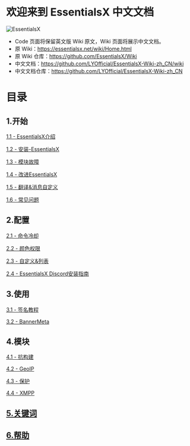 # 欢迎来到 EssentialsX 中文文档

![EssentialsX](https://github.com/LYOfficial/EssentialsX-Wiki-zh_CN/images/EssentialsX.png)

* Code 页面将保留英文版 Wiki 原文，Wiki 页面将展示中文文档。
* 原 Wiki：https://essentialsx.net/wiki/Home.html
* 原 Wiki 仓库：https://github.com/EssentialsX/Wiki
* 中文文档：https://github.com/LYOfficial/EssentialsX-Wiki-zh_CN/wiki
* 中文文档仓库：https://github.com/LYOfficial/EssentialsX-Wiki-zh_CN

# 目录

## 1.开始
[1.1 - EssentialsX介绍](https://github.com/LYOfficial/EssentialsX-Wiki-zh_CN/wiki/1.1---EssentialsX%E4%BB%8B%E7%BB%8D)

[1.2 - 安装-EssentialsX](https://github.com/LYOfficial/EssentialsX-Wiki-zh_CN/wiki/1.2---%E5%AE%89%E8%A3%85-EssentialsX)

[1.3 - 模块故障](https://github.com/LYOfficial/EssentialsX-Wiki-zh_CN/wiki/1.3---%E6%A8%A1%E5%9D%97%E6%95%85%E9%9A%9C)

[1.4 - 改进EssentialsX](https://github.com/LYOfficial/EssentialsX-Wiki-zh_CN/wiki/1.4---%E6%94%B9%E8%BF%9BEssentialsX)

[1.5 - 翻译&消息自定义](https://github.com/LYOfficial/EssentialsX-Wiki-zh_CN/wiki/1.5---%E7%BF%BB%E8%AF%91&%E6%B6%88%E6%81%AF%E8%87%AA%E5%AE%9A%E4%B9%89)

[1.6 - 常见问题](https://github.com/LYOfficial/EssentialsX-Wiki-zh_CN/wiki/1.6---%E5%B8%B8%E8%A7%81%E9%97%AE%E9%A2%98)

## 2.配置
[2.1 - 命令冷却](https://github.com/LYOfficial/EssentialsX-Wiki-zh_CN/wiki/2.1---%E5%91%BD%E4%BB%A4%E5%86%B7%E5%8D%B4)

[2.2 - 颜色权限](https://github.com/LYOfficial/EssentialsX-Wiki-zh_CN/wiki/2.2---%E9%A2%9C%E8%89%B2%E6%9D%83%E9%99%90)

[2.3 - 自定义&列表](https://github.com/LYOfficial/EssentialsX-Wiki-zh_CN/wiki/2.3---%E8%87%AA%E5%AE%9A%E4%B9%89&%E5%88%97%E8%A1%A8)

[2.4 - EssentialsX Discord安装指南](https://github.com/LYOfficial/EssentialsX-Wiki-zh_CN/wiki/2.4---EssentialsX-Discord%E5%AE%89%E8%A3%85%E6%8C%87%E5%8D%97)

## 3.使用
[3.1 - 签名教程](https://github.com/LYOfficial/EssentialsX-Wiki-zh_CN/wiki/3.1---%E7%AD%BE%E5%90%8D%E6%95%99%E7%A8%8B)

[3.2 - BannerMeta](https://github.com/LYOfficial/EssentialsX-Wiki-zh_CN/wiki/3.2---BannerMeta)

## 4.模块
[4.1 - 抗构建](https://github.com/LYOfficial/EssentialsX-Wiki-zh_CN/wiki/4.1---%E6%8A%97%E6%9E%84%E5%BB%BA)

[4.2 - GeoIP](https://github.com/LYOfficial/EssentialsX-Wiki-zh_CN/wiki/4.2---GeoIP)

[4.3 - 保护](https://github.com/LYOfficial/EssentialsX-Wiki-zh_CN/wiki/4.3---%E4%BF%9D%E6%8A%A4)

[4.4 - XMPP](https://github.com/LYOfficial/EssentialsX-Wiki-zh_CN/wiki/4.4---XMPP)

## [5.关键词](https://github.com/LYOfficial/EssentialsX-Wiki-zh_CN/wiki/5--%E5%85%B3%E9%94%AE%E8%AF%8D)

## [6.帮助](https://github.com/LYOfficial/EssentialsX-Wiki-zh_CN/wiki/6---%E5%B8%AE%E5%8A%A9)